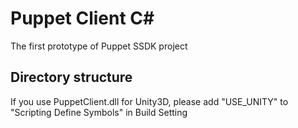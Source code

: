 Puppet Client C#
================

The first prototype of Puppet SSDK project

Directory structure
-------------------

If you use PuppetClient.dll for Unity3D, please add "USE_UNITY" to "Scripting Define Symbols" in Build Setting